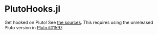 # PlutoHooks.jl

Get hooked on Pluto! See [the sources](https://juliapluto.github.io/PlutoHooks.jl/src/notebook.html). This requires using the unreleased Pluto version in [Pluto.jl#1597](https://github.com/fonsp/Pluto.jl/pull/1597).
